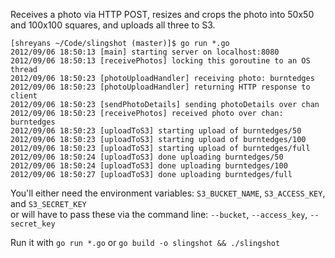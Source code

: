 Receives a photo via HTTP POST, resizes and crops the photo into 50x50 and 100x100 squares, and uploads all three to S3.

```
[shreyans ~/Code/slingshot (master)]$ go run *.go
2012/09/06 18:50:13 [main] starting server on localhost:8080
2012/09/06 18:50:13 [receivePhotos] locking this goroutine to an OS thread
2012/09/06 18:50:23 [photoUploadHandler] receiving photo: burntedges
2012/09/06 18:50:23 [photoUploadHandler] returning HTTP response to client
2012/09/06 18:50:23 [sendPhotoDetails] sending photoDetails over chan
2012/09/06 18:50:23 [receivePhotos] received photo over chan: burntedges
2012/09/06 18:50:23 [uploadToS3] starting upload of burntedges/50
2012/09/06 18:50:23 [uploadToS3] starting upload of burntedges/100
2012/09/06 18:50:23 [uploadToS3] starting upload of burntedges/full
2012/09/06 18:50:24 [uploadToS3] done uploading burntedges/50
2012/09/06 18:50:24 [uploadToS3] done uploading burntedges/100
2012/09/06 18:50:27 [uploadToS3] done uploading burntedges/full
```

You'll either need the environment variables: `S3_BUCKET_NAME`, `S3_ACCESS_KEY`, and `S3_SECRET_KEY`  
or will have to pass these via the command line: `--bucket`, `--access_key`, `--secret_key`

Run it with `go run *.go` or `go build -o slingshot && ./slingshot` 